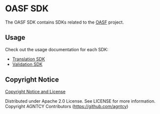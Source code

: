 # OASF SDK

The OASF SDK contains SDKs related to the [OASF](https://github.com/agntcy/oasf) project.

## Usage

Check out the usage documentation for each SDK:
- [Translation SDK](translation/USAGE.md)
- [Validation SDK](validation/USAGE.md)

## Copyright Notice

[Copyright Notice and License](./LICENSE.md)

Distributed under Apache 2.0 License. See LICENSE for more information.
Copyright AGNTCY Contributors (https://github.com/agntcy)
